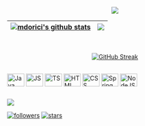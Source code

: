 <p align="center">
  <img src="https://readme-typing-svg.herokuapp.com/?lines=Welcome+to+my+GitHub+profile!&center=true&width=380&height=45">
</p>

| <a href="https://github.com/anuraghazra/github-readme-stats"><img align="center" src="https://github-readme-stats.vercel.app/api?username=mdorici&show_icons=true&include_all_commits=true&theme=omni&hide_border=true" alt="mdorici's github stats" /></a> | <a href="https://github.com/anuraghazra/github-readme-stats"><img align="center" src="https://github-readme-stats.vercel.app/api/top-langs/?username=mdorici&layout=compact&theme=omni&hide_border=true" /></a> |
| ------------- | ------------- |
 
 <div style="display: inline_block" align="center"><br>
  
 [![GitHub Streak ](http://github-readme-streak-stats.herokuapp.com?user=mdorici&theme=omni&date_format=M%20j%5B%2C%20Y%5D)](https://git.io/streak-stats)
 
 </div>

<div style="display: inline_block"><br>
  <img align="center" alt="Java" height="30" width="40" src="https://cdn.jsdelivr.net/gh/devicons/devicon/icons/java/java-original.svg">
  <img align="center" alt="JS" height="30" width="40" src="https://cdn.jsdelivr.net/gh/devicons/devicon/icons/javascript/javascript-original.svg">
  <img align="center" alt="TS" height="30" width="40" src="https://cdn.jsdelivr.net/gh/devicons/devicon/icons/typescript/typescript-original.svg">
  <img align="center" alt="HTML" height="30" width="40" src="https://cdn.jsdelivr.net/gh/devicons/devicon/icons/html5/html5-original.svg">
  <img align="center" alt="CSS" height="30" width="40" src="https://cdn.jsdelivr.net/gh/devicons/devicon/icons/css3/css3-original.svg">
  <img align="center" alt="Spring" height="30" width="40" src="https://cdn.jsdelivr.net/gh/devicons/devicon/icons/spring/spring-original.svg">
 <img align="center" alt="NodeJS" height="30" width="40" src="https://cdn.jsdelivr.net/gh/devicons/devicon/icons/nodejs/nodejs-original.svg">
</div>
  
  ##
 
<div> 
  <a href="https://www.linkedin.com/in/mdorici" target="_blank"><img src="https://img.shields.io/badge/-LinkedIn-%230077B5?style=for-the-badge&logo=linkedin&logoColor=white" target="_blank"></a> 
 
</div>

<!-- Badges template - https://github.com/badges/shields -->
<!-- View counter - https://github.com/DenverCoder1/Simple-View-Counter -->
<!-- Badges with custom icons - https://github.com/DenverCoder1/custom-icon-badges -->
<p align="left">
  <a href="https://github.com/mdorici?tab=followers">
    <img alt="followers" title="Follow me on Github" src="https://img.shields.io/github/followers/mdorici?color=236ad3&labelColor=1155ba&style=for-the-badge&logo=github&label=Follow%20me"/></a>
  <a href="https://github.com/mdorici?tab=repositories&sort=stargazers">
    <img alt="stars" title="Starred repositories" src="https://img.shields.io/github/stars/mdorici?color=55960c&labelColor=488207&style=for-the-badge&logo=github&label=Stars"/></a>  
